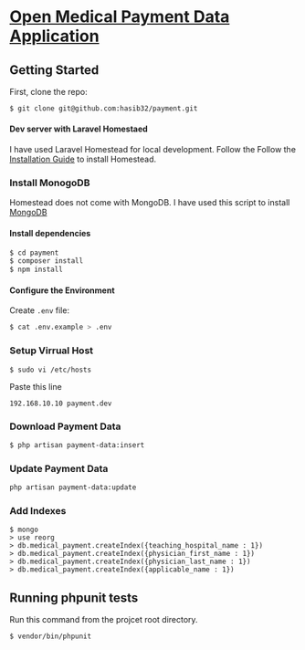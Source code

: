 # [Open Medical Payment Data Application](https://openpaymentsdata-origin.cms.gov/)
## Getting Started
First, clone the repo:
```bash
$ git clone git@github.com:hasib32/payment.git
```
#### Dev server with Laravel Homestaed
I have used Laravel Homestead for local development. Follow the Follow the [Installation Guide](https://laravel.com/docs/5.4/homestead#installation-and-setup) to install Homestead.

### Install MonogoDB
Homestead does not come with MongoDB. I have used this script to install [MongoDB](https://github.com/zakhttp/Mongostead7)

#### Install dependencies
```bash
$ cd payment
$ composer install
$ npm install
```



#### Configure the Environment
Create `.env` file:
```bash
$ cat .env.example > .env
```
### Setup Virrual Host
```
$ sudo vi /etc/hosts
```
Paste this line
```
192.168.10.10 payment.dev
```

### Download Payment Data
```bash
$ php artisan payment-data:insert
```
### Update Payment Data
```bash
php artisan payment-data:update
```
### Add Indexes
```
$ mongo
> use reorg
> db.medical_payment.createIndex({teaching_hospital_name : 1})
> db.medical_payment.createIndex({physician_first_name : 1})
> db.medical_payment.createIndex({physician_last_name : 1})
> db.medical_payment.createIndex({applicable_name : 1})
```

## Running phpunit tests
Run this command from the projcet root directory.
```bash
$ vendor/bin/phpunit
```
